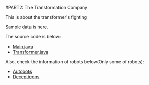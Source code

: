#PART2: The Transformation Company

This is about the transformer's fighting

Sample data is [here](samples.txt).

The source code is below:

* [Main.java](Main.java)
* [Transformer.java](Transformer.java)

Also, check the information of robots below(Only some of robots):

* [Autobots](autobots.txt)
* [Decepticons](decepticons.txt)